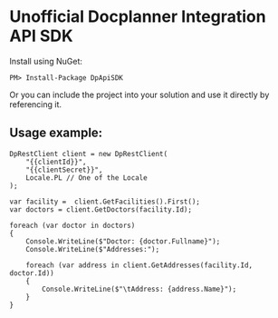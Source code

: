 # Unofficial Docplanner Integration API SDK

Install using NuGet:
```
PM> Install-Package DpApiSDK
```

Or you can include the project into your solution and use it directly by referencing it.

## Usage example:
```
DpRestClient client = new DpRestClient(
    "{{clientId}}", 
    "{{clientSecret}}", 
    Locale.PL // One of the Locale
);

var facility =  client.GetFacilities().First();
var doctors = client.GetDoctors(facility.Id);

foreach (var doctor in doctors)
{
    Console.WriteLine($"Doctor: {doctor.Fullname}");
    Console.WriteLine($"Addresses:");

    foreach (var address in client.GetAddresses(facility.Id, doctor.Id))
    {
        Console.WriteLine($"\tAddress: {address.Name}");
    }
}
```
